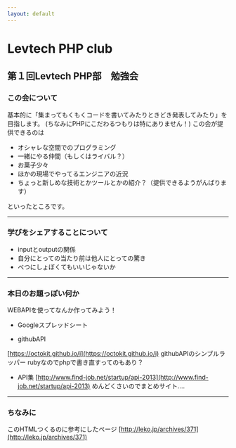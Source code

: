 ```yaml
---
layout: default
---
```


# Levtech PHP club

## 第１回Levtech PHP部　勉強会

### この会について
基本的に「集まってもくもくコードを書いてみたりときどき発表してみたり」を目指します。
(ちなみにPHPにこだわるつもりは特にありません！)
この会が提供できるのは

* オシャレな空間でのプログラミング
* 一緒にやる仲間（もしくはライバル？）
* お菓子少々
* ほかの現場でやってるエンジニアの近況
* ちょっと新しめな技術とかツールとかの紹介？（提供できるようがんばります）

といったところです。

---

### 学びをシェアすることについて

* inputとoutputの関係
* 自分にとっての当たり前は他人にとっての驚き
* べつにしょぼくてもいいじゃないか

---

### 本日のお題っぽい何か
WEBAPIを使ってなんか作ってみよう！

* Googleスプレッドシート

* githubAPI

[https://octokit.github.io/i](https://octokit.github.io/i) githubAPIのシンプルラッパー
rubyなのでphpで書き直すってのもあり？

* API集
[http://www.find-job.net/startup/api-2013](http://www.find-job.net/startup/api-2013)
めんどくさいのでまとめサイト....


---

### ちなみに
このHTMLつくるのに参考にしたページ
[http://leko.jp/archives/371](http://leko.jp/archives/371)

